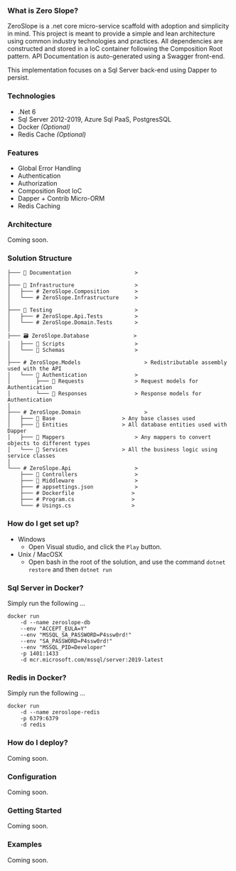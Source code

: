 ﻿### What is Zero Slope? ###
ZeroSlope is a .net core micro-service scaffold with adoption and simplicity in mind. This project is meant to provide a simple and lean architecture using common industry technologies and practices. All dependencies are constructed and stored in a IoC container following the Composition Root pattern. API Documentation is auto-generated using a Swagger front-end.

This implementation focuses on a Sql Server back-end using Dapper to persist.

### Technologies ###
* .Net 6
* Sql Server 2012-2019, Azure Sql PaaS, PostgresSQL
* Docker *(Optional)*
* Redis Cache *(Optional)*


### Features ###
* Global Error Handling
* Authentication
* Authorization
* Composition Root IoC
* Dapper + Contrib Micro-ORM
* Redis Caching


### Architecture ###

Coming soon.


### Solution Structure ###
```
├─── 📁 Documentation					>
│   
├─── 📁 Infrastructure					> 
│   ├─── #️ ZeroSlope.Composition        > 
│   └─── #️ ZeroSlope.Infrastructure     > 
│   
├─── 📁 Testing							> 
│   ├─── #️ ZeroSlope.Api.Tests          > 
│   └─── #️ ZeroSlope.Domain.Tests       > 
│   
├─── 🗃️ ZeroSlope.Database				> 
│   ├─── 📁 Scripts						> 
│   └─── 📁 Schemas						> 
│   
├─── #️ ZeroSlope.Models					> Redistributable assembly used with the API
│   └─── 📁 Authentication				> 
│        ├─── 📁 Requests				> Request models for Authentication
│        └─── 📁 Responses				> Response models for Authentication
│   
├─── #️ ZeroSlope.Domain					> 
│   ├─── 📁 Base						> Any base classes used
│   ├─── 📁 Entities					> All database entities used with Dapper
│   ├─── 📁 Mappers						> Any mappers to convert objects to different types
│   └─── 📁 Services					> All the business logic using service classes
│   
└─── #️ ZeroSlope.Api                    > 
    ├─── 📁 Controllers					> 
    ├─── 📁 Middleware					> 
    ├─── #️ appsettings.json             > 
    ├─── #️ Dockerfile					> 
    ├─── #️ Program.cs					> 
    └─── #️ Usings.cs					> 
```


### How do I get set up? ###
* Windows
	* Open Visual studio, and click the `Play` button.
* Unix / MacOSX
	* Open bash in the root of the solution, and use the command `dotnet restore` and then `dotnet run`


### Sql Server in Docker?
Simply run the following ...
```
docker run 
	-d --name zeroslope-db 
	--env "ACCEPT_EULA=Y" 
	--env "MSSQL_SA_PASSWORD=P4ssw0rd!" 
	--env "SA_PASSWORD=P4ssw0rd!" 
	--env "MSSQL_PID=Developer" 
	-p 1401:1433 
	-d mcr.microsoft.com/mssql/server:2019-latest
```


### Redis in Docker?
Simply run the following ...
```
docker run 
	-d --name zeroslope-redis 
	-p 6379:6379
	-d redis
```


### How do I deploy? ###
Coming soon.


### Configuration ###
Coming soon.


### Getting Started ###
Coming soon.


### Examples ###
Coming soon.

